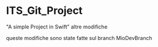 # ITS_Git_Project
"A simple Project in Swift"
altre modifiche

queste modifiche sono state fatte sul branch MioDevBranch
